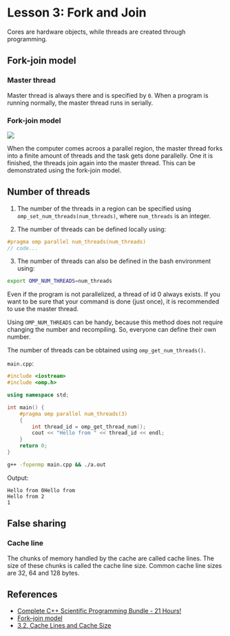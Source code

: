 # Lesson 3: Fork and Join

Cores are hardware objects, while threads are created through programming.

## Fork-join model

### Master thread

Master thread is always there and is specified by `0`. When a program is running normally, the master thread runs in serially.

### Fork-join model

![](https://upload.wikimedia.org/wikipedia/commons/thumb/f/f1/Fork_join.svg/1200px-Fork_join.svg.png)

When the computer comes acroos a parallel region, the master thread forks into a finite amount of threads and the task gets done parallelly. One it is finished, the threads join again into the master thread. This can be demonstrated using the fork-join model.

## Number of threads

1. The number of the threads in a region can be specified using `omp_set_num_threads(num_threads)`, where `num_threads` is an integer.

2. The number of threads can be defined locally using:

```cpp
#pragma omp parallel num_threads(num_threads)
// code... 
```

3. The number of threads can also be defined in the bash environment using:

```bash
export OMP_NUM_THREADS=num_threads
```

Even if the program is not parallelized, a thread of id 0 always exists. If you want to be sure that your command is done (just once), it is recommended to use the master thread.

Using `OMP_NUM_THREADS` can be handy, because this method does not require changing the number and recompiling. So, everyone can define their own number.

The number of threads can be obtained using `omp_get_num_threads()`.

`main.cpp`:

```cpp
#include <iostream>
#include <omp.h>

using namespace std;

int main() {
	#pragma omp parallel num_threads(3)
	{
		int thread_id = omp_get_thread_num();
		cout << "Hello from " << thread_id << endl;
	}
	return 0;
}
```

```bash
g++ -fopenmp main.cpp && ./a.out
```

Output:

```
Hello from 0Hello from 
Hello from 2
1
```

## False sharing

<!-- TODO: explanation -->

### Cache line

The chunks of memory handled by the cache are called cache lines. The size of these chunks is called the cache line size. Common cache line sizes are 32, 64 and 128 bytes.

## References

- [Complete C++ Scientific Programming Bundle - 21 Hours!](https://www.udemy.com/course/cpp-for-scientific-programming/)
- [Fork–join model](https://en.wikipedia.org/wiki/Fork%E2%80%93join_model)
- [3.2. Cache Lines and Cache Size](http://www.nic.uoregon.edu/~khuck/ts/acumem-report/manual_html/ch03s02.html)
